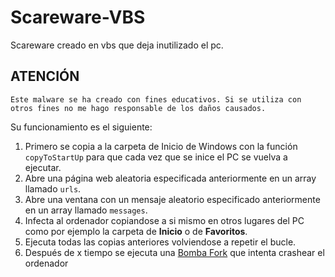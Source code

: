 # Scareware-VBS
Scareware creado en vbs que deja inutilizado el pc.


## **ATENCIÓN**
```
Este malware se ha creado con fines educativos. Si se utiliza con otros fines no me hago responsable de los daños causados.
```

Su funcionamiento es el siguiente:
 1. Primero se copia a la carpeta de Inicio de Windows con la función ```copyToStartUp``` para que cada vez que se inice el PC se vuelva a ejecutar.
 2. Abre una página web aleatoria especificada anteriormente en un array llamado ```urls```.
 3. Abre una ventana con un mensaje aleatorio especificado anteriormente en un array llamado ```messages```.
 4. Infecta al ordenador copiandose a si mismo en otros lugares del PC como por ejemplo la carpeta de **Inicio** o de **Favoritos**.
 5. Ejecuta todas las copias anteriores volviendose a repetir el bucle.
 6. Después de x tiempo se ejecuta una [Bomba Fork](https://es.wikipedia.org/wiki/Bomba_fork) que intenta crashear el ordenador